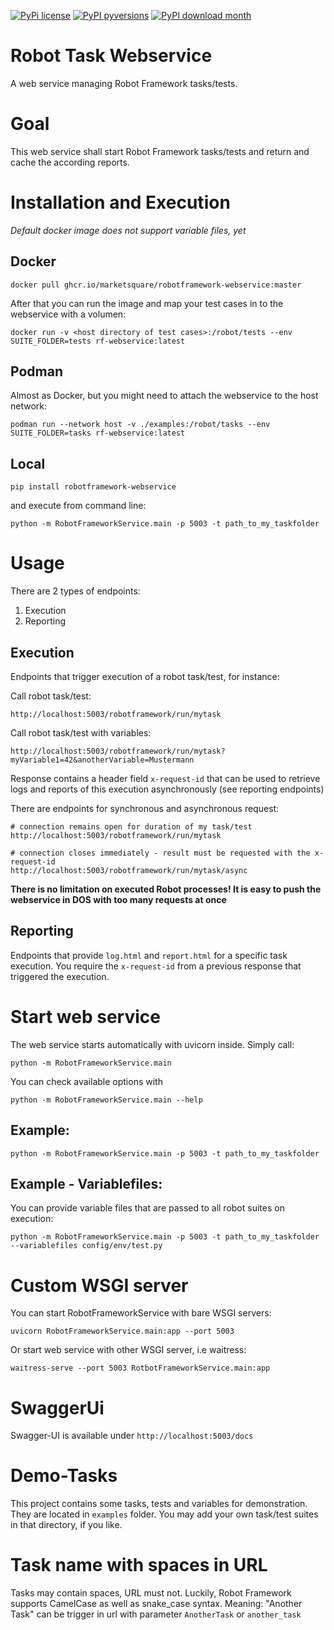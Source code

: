 [![PyPi license](https://badgen.net/github/license/Marketsquare/robotframework-webservice/)](https://pypi.com/project/robotframework-webservice/) [![PyPI pyversions](https://img.shields.io/pypi/pyversions/robotframework-webservice.svg)](https://pypi.python.org/pypi/robotframework-webservice/) [![PyPI download month](https://img.shields.io/pypi/dm/robotframework-webservice.svg)](https://pypi.python.org/pypi/robotframework-webservice/) 

# Robot Task Webservice

A web service managing Robot Framework tasks/tests.

# Goal

This web service shall start Robot Framework tasks/tests and return and cache the according reports.

# Installation and Execution
*Default docker image does not support variable files, yet*

## Docker
```
docker pull ghcr.io/marketsquare/robotframework-webservice:master
```
After that you can run the image and map your test cases in to the webservice with a volumen:
```
docker run -v <host directory of test cases>:/robot/tests --env SUITE_FOLDER=tests rf-webservice:latest
```

## Podman
Almost as Docker, but you might need to attach the webservice to the host network:
```
podman run --network host -v ./examples:/robot/tasks --env SUITE_FOLDER=tasks rf-webservice:latest
```

## Local
```
pip install robotframework-webservice
```

and execute from command line:

```
python -m RobotFrameworkService.main -p 5003 -t path_to_my_taskfolder
```

# Usage
There are 2 types of endpoints: 
1. Execution
2. Reporting

## Execution
Endpoints that trigger execution of a robot task/test, for instance:

Call robot task/test:

    http://localhost:5003/robotframework/run/mytask

Call robot task/test with variables:

    http://localhost:5003/robotframework/run/mytask?myVariable1=42&anotherVariable=Mustermann

Response contains a header field `x-request-id` that can be used to retrieve logs and reports of this execution asynchronously (see reporting endpoints)

There are endpoints for synchronous and asynchronous request:

```
# connection remains open for duration of my task/test
http://localhost:5003/robotframework/run/mytask

# connection closes immediately - result must be requested with the x-request-id
http://localhost:5003/robotframework/run/mytask/async
```

**There is no limitation on executed Robot processes! It is easy to push the webservice in DOS with too many requests at once**

## Reporting
Endpoints that provide `log.html` and `report.html` for a specific task execution. You require the `x-request-id` from a previous response that triggered the execution.


# Start web service

The web service starts automatically with uvicorn inside. Simply call:

    python -m RobotFrameworkService.main

You can check available options with

    python -m RobotFrameworkService.main --help

## Example:

    python -m RobotFrameworkService.main -p 5003 -t path_to_my_taskfolder

## Example - Variablefiles:

You can provide variable files that are passed to all robot suites on execution:

    python -m RobotFrameworkService.main -p 5003 -t path_to_my_taskfolder --variablefiles config/env/test.py

# Custom WSGI server

You can start RobotFrameworkService with bare WSGI servers:
    
    uvicorn RobotFrameworkService.main:app --port 5003

Or start web service with other WSGI server, i.e waitress:

    waitress-serve --port 5003 RotbotFrameworkService.main:app

# SwaggerUi
Swagger-UI is available under `http://localhost:5003/docs`


# Demo-Tasks

This project contains some tasks, tests and variables for demonstration. They are located in ``examples`` folder. You may add
your own task/test suites in that directory, if you like.

# Task name with spaces in URL

Tasks may contain spaces, URL must not. Luckily, Robot Framework supports CamelCase as well as snake_case syntax.
Meaning: "Another Task" can be trigger in url with parameter `AnotherTask` or ``another_task``
